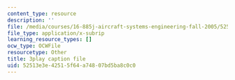 ```yaml
---
content_type: resource
description: ''
file: /media/courses/16-885j-aircraft-systems-engineering-fall-2005/52513e3e42515f64a74807bd5ba8c0c0_qcpyFE3u3hw.vtt
file_type: application/x-subrip
learning_resource_types: []
ocw_type: OCWFile
resourcetype: Other
title: 3play caption file
uid: 52513e3e-4251-5f64-a748-07bd5ba8c0c0
---
```


